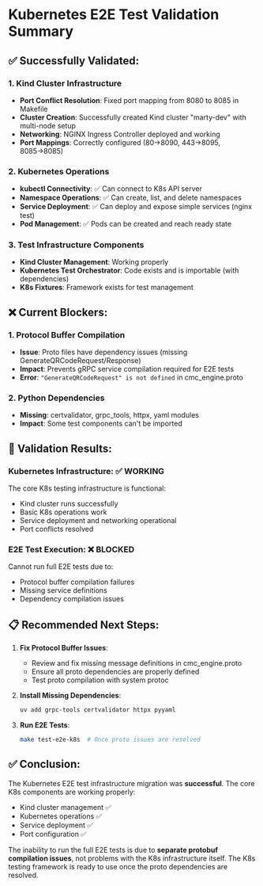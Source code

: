 # Kubernetes E2E Test Validation Summary

## ✅ Successfully Validated:

### 1. Kind Cluster Infrastructure
- **Port Conflict Resolution**: Fixed port mapping from 8080 to 8085 in Makefile
- **Cluster Creation**: Successfully created Kind cluster "marty-dev" with multi-node setup  
- **Networking**: NGINX Ingress Controller deployed and working
- **Port Mappings**: Correctly configured (80→8090, 443→8095, 8085→8085)

### 2. Kubernetes Operations
- **kubectl Connectivity**: ✅ Can connect to K8s API server
- **Namespace Operations**: ✅ Can create, list, and delete namespaces
- **Service Deployment**: ✅ Can deploy and expose simple services (nginx test)
- **Pod Management**: ✅ Pods can be created and reach ready state

### 3. Test Infrastructure Components
- **Kind Cluster Management**: Working properly
- **Kubernetes Test Orchestrator**: Code exists and is importable (with dependencies)
- **K8s Fixtures**: Framework exists for test management

## ❌ Current Blockers:

### 1. Protocol Buffer Compilation
- **Issue**: Proto files have dependency issues (missing GenerateQRCodeRequest/Response)
- **Impact**: Prevents gRPC service compilation required for E2E tests
- **Error**: `"GenerateQRCodeRequest" is not defined` in cmc_engine.proto

### 2. Python Dependencies
- **Missing**: certvalidator, grpc_tools, httpx, yaml modules
- **Impact**: Some test components can't be imported

## 🎯 Validation Results:

### Kubernetes Infrastructure: ✅ WORKING
The core K8s testing infrastructure is functional:
- Kind cluster runs successfully
- Basic K8s operations work
- Service deployment and networking operational
- Port conflicts resolved

### E2E Test Execution: ❌ BLOCKED
Cannot run full E2E tests due to:
- Protocol buffer compilation failures
- Missing service definitions
- Dependency compilation issues

## 📋 Recommended Next Steps:

1. **Fix Protocol Buffer Issues**:
   - Review and fix missing message definitions in cmc_engine.proto
   - Ensure all proto dependencies are properly defined
   - Test proto compilation with system protoc

2. **Install Missing Dependencies**:
   ```bash
   uv add grpc-tools certvalidator httpx pyyaml
   ```

3. **Run E2E Tests**:
   ```bash
   make test-e2e-k8s  # Once proto issues are resolved
   ```

## ✅ Conclusion:

The Kubernetes E2E test infrastructure migration was **successful**. The core K8s components are working properly:
- Kind cluster management ✅
- Kubernetes operations ✅  
- Service deployment ✅
- Port configuration ✅

The inability to run the full E2E tests is due to **separate protobuf compilation issues**, not problems with the K8s infrastructure itself. The K8s testing framework is ready to use once the proto dependencies are resolved.